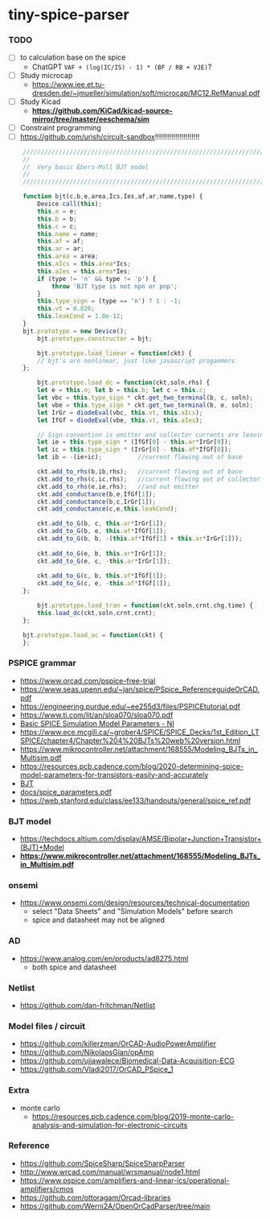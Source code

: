 tiny-spice-parser
=================

### TODO
- [ ] to calculation base on the spice
  - ChatGPT `VAF + (log(IC/IS) - 1) * (BF / RB + VJE)`?
- [ ] Study microcap
  - https://www.iee.et.tu-dresden.de/~jmueller/simulation/soft/microcap/MC12.RefManual.pdf
- [ ] Study Kicad
  - **https://github.com/KiCad/kicad-source-mirror/tree/master/eeschema/sim**
- [ ] Constraint programming
- [ ] https://github.com/urish/circuit-sandbox!!!!!!!!!!!!!!!!!!!!!!
```js
	///////////////////////////////////////////////////////////////////////////////
	//
	//  Very basic Ebers-Moll BJT model
	//
	///////////////////////////////////////////////////////////////////////////////

    function bjt(c,b,e,area,Ics,Ies,af,ar,name,type) {
	    Device.call(this);
	    this.e = e;
	    this.b = b;
	    this.c = c;
	    this.name = name;
	    this.af = af;
	    this.ar = ar;
	    this.area = area;
	    this.aIcs = this.area*Ics;
        this.aIes = this.area*Ies;
	    if (type != 'n' && type != 'p') { 
	    	throw 'BJT type is not npn or pnp';
	    }
	    this.type_sign = (type == 'n') ? 1 : -1;
	    this.vt = 0.026;
	    this.leakCond = 1.0e-12;
	}
	bjt.prototype = new Device();
        bjt.prototype.constructor = bjt;

        bjt.prototype.load_linear = function(ckt) {
	    // bjt's are nonlinear, just like javascript progammers
	};

        bjt.prototype.load_dc = function(ckt,soln,rhs) {
	    let e = this.e; let b = this.b; let c = this.c;
	    let vbc = this.type_sign * ckt.get_two_terminal(b, c, soln);
	    let vbe = this.type_sign * ckt.get_two_terminal(b, e, soln);
        let IrGr = diodeEval(vbc, this.vt, this.aIcs);
        let IfGf = diodeEval(vbe, this.vt, this.aIes);

        // Sign convention is emitter and collector currents are leaving.
        let ie = this.type_sign * (IfGf[0] - this.ar*IrGr[0]);
        let ic = this.type_sign * (IrGr[0] - this.af*IfGf[0]);
        let ib = -(ie+ic);  		//current flowing out of base

	    ckt.add_to_rhs(b,ib,rhs);  	//current flowing out of base
	    ckt.add_to_rhs(c,ic,rhs);  	//current flowing out of collector
	    ckt.add_to_rhs(e,ie,rhs);   //and out emitter
	    ckt.add_conductance(b,e,IfGf[1]);
	    ckt.add_conductance(b,c,IrGr[1]);
	    ckt.add_conductance(c,e,this.leakCond);

	    ckt.add_to_G(b, c, this.ar*IrGr[1]);
	    ckt.add_to_G(b, e, this.af*IfGf[1]);	    
	    ckt.add_to_G(b, b, -(this.af*IfGf[1] + this.ar*IrGr[1]));
	    
	    ckt.add_to_G(e, b, this.ar*IrGr[1]);
	    ckt.add_to_G(e, c, -this.ar*IrGr[1]);
	    
	    ckt.add_to_G(c, b, this.af*IfGf[1]);
	    ckt.add_to_G(c, e, -this.af*IfGf[1]);
	};

        bjt.prototype.load_tran = function(ckt,soln,crnt,chg,time) {
	    this.load_dc(ckt,soln,crnt,crnt);
	};

	bjt.prototype.load_ac = function(ckt) {
	};
```
### PSPICE grammar
- https://www.orcad.com/pspice-free-trial
- https://www.seas.upenn.edu/~jan/spice/PSpice_ReferenceguideOrCAD.pdf
- https://engineering.purdue.edu/~ee255d3/files/PSPICEtutorial.pdf
- https://www.ti.com/lit/an/sloa070/sloa070.pdf
- [Basic SPICE Simulation Model Parameters - NI](https://www.ni.com/en/shop/electronic-test-instrumentation/application-software-for-electronic-test-and-instrumentation-category/what-is-multisim/spice-simulation-fundamentals/basic-spice-simulation-model-parameters-.html)
- https://www.ece.mcgill.ca/~grober4/SPICE/SPICE_Decks/1st_Edition_LTSPICE/chapter4/Chapter%204%20BJTs%20web%20version.html
- https://www.mikrocontroller.net/attachment/168555/Modeling_BJTs_in_Multisim.pdf
- https://resources.pcb.cadence.com/blog/2020-determining-spice-model-parameters-for-transistors-easily-and-accurately
- [BJT](https://help.altair.com/activate/help/en_us/block_reference_guide/_mo/_lib/Spice/HTML/bjt_t.html)
- [docs/spice_parameters.pdf](docs/spice_parameters.pdf)
- https://web.stanford.edu/class/ee133/handouts/general/spice_ref.pdf

### BJT model
- https://techdocs.altium.com/display/AMSE/Bipolar+Junction+Transistor+(BJT)+Model
- **https://www.mikrocontroller.net/attachment/168555/Modeling_BJTs_in_Multisim.pdf**


### onsemi
- https://www.onsemi.com/design/resources/technical-documentation
  - select "Data Sheets" and "Simulation Models" before search
  - spice and datasheet may not be aligned
### AD
- https://www.analog.com/en/products/ad8275.html
  - both spice and datasheet

### Netlist
- https://github.com/dan-fritchman/Netlist

### Model files / circuit
- https://github.com/killerzman/OrCAD-AudioPowerAmplifier
- https://github.com/NikolaosGian/opAmp
- https://github.com/ujjawalece/Biomedical-Data-Acquisition-ECG
- https://github.com/Vladi2017/OrCAD_PSpice_1

### Extra
- monte carlo
  - https://resources.pcb.cadence.com/blog/2019-monte-carlo-analysis-and-simulation-for-electronic-circuits

### Reference
- https://github.com/SpiceSharp/SpiceSharpParser
- http://www.wrcad.com/manual/wrsmanual/node1.html
- https://www.pspice.com/amplifiers-and-linear-ics/operational-amplifiers/cmos
- https://github.com/ottoragam/Orcad-libraries
- https://github.com/Werni2A/OpenOrCadParser/tree/main
